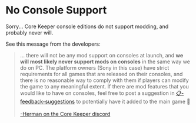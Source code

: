 # No Console Support

Sorry... Core Keeper console editions do not support modding, and probably never will.

See this message from the developers:

> ... there will not be any mod support on consoles at launch, and **we will most likely never support mods on consoles** in the same way we do on PC. The platform owners (Sony in this case) have strict requirements for all games that are released on their consoles, and there is no reasonable way to comply with them if players can modify the game to any meaningful extent. If there are mod features that you would like to have on consoles, feel free to post a suggestion in ⁠[📋-feedback-suggestions](https://discord.com/channels/851842678340845600/1019964660214153326) to potentially have it added to the main game 🤠\
> \
> [-Herman on the Core Keeper discord](https://discord.com/channels/851842678340845600/994556594610253894/1275043885306875999)
